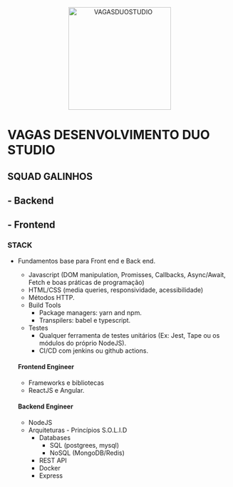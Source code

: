 <p align="center">
  <img src="https://avatars.githubusercontent.com/u/83074461?s=400&u=367a47fdd3776558ed199f18f4d8ac53dcf163b3&v=4" alt="VAGASDUOSTUDIO" width="230" />
</p>

# VAGAS DESENVOLVIMENTO DUO STUDIO

## SQUAD GALINHOS
## - Backend
## - Frontend
### STACK
- Fundamentos base para Front end e Back end.
	- Javascript (DOM manipulation, Promisses, Callbacks, Async/Await, Fetch e boas práticas de programação)
	- HTML/CSS (media queries, responsividade, acessibilidade)
	- Métodos HTTP.
	- Build Tools		 
  		- Package managers: yarn and npm.
  		- Transpilers: babel e typescript.
 	- Testes
		- Qualquer ferramenta de testes unitários (Ex: Jest, Tape ou os módulos do próprio NodeJS).
 		- CI/CD com jenkins ou github actions.
   
   #### Frontend Engineer
   - Frameworks e bibliotecas
    - ReactJS e Angular.
   #### Backend Engineer
   - NodeJS
   - Arquiteturas
		 - Princípios S.O.L.I.D
	 - Databases
		 - SQL (postgrees, mysql)
		 - NoSQL (MongoDB/Redis)
	 - REST API
	 - Docker
	 - Express
